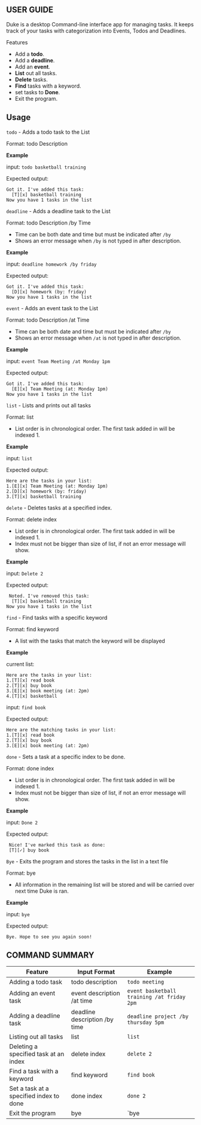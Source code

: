
## USER GUIDE
Duke is a desktop Command-line interface app for managing tasks. It keeps track of your tasks with categorization into Events, Todos and Deadlines.

Features
- Add a **todo**.
- Add a **deadline**.
- Add an **event**.
- **List** out all tasks.
- **Delete** tasks.
- **Find** tasks with a keyword.
- set tasks to **Done**.
- Exit the program.

## Usage

`todo` - Adds a todo task to the List

Format: todo Description

**Example**

input: `todo basketball training`

Expected output:
```
Got it. I've added this task:
  [T][x] basketball training
Now you have 1 tasks in the list
```
`deadline` - Adds a deadline task to the List

Format: todo Description /by Time
* Time can be both date and time but must be indicated after `/by`
* Shows an error message when `/by` is not typed in after description.


**Example**

input: `deadline homework /by friday`

Expected output:
```
Got it. I've added this task:
  [D][x] homework (by: friday)
Now you have 1 tasks in the list
```
`event` - Adds an event task to the List

Format: todo Description /at Time
* Time can be both date and time but must be indicated after `/by`
* Shows an error message when `/at` is not typed in after description.


**Example**

input: `event Team Meeting /at Monday 1pm`

Expected output:
```
Got it. I've added this task:
  [E][x] Team Meeting (at: Monday 1pm)
Now you have 1 tasks in the list
```
`list` - Lists and prints out all tasks

Format: list
* List order is in chronological order. The first task added in will be indexed 1.


**Example**

input: `list`

Expected output:
```
Here are the tasks in your list:
1.[E][x] Team Meeting (at: Monday 1pm)
2.[D][x] homework (by: friday)
3.[T][x] basketball training
```
`delete` - Deletes tasks at a specified index.

Format: delete index
* List order is in chronological order. The first task added in will be indexed 1.
* Index must not be bigger than size of list, if not an error message will show.

**Example**

input: `Delete 2`

Expected output:
```
 Noted. I've removed this task: 
  [T][x] basketball training
Now you have 1 tasks in the list
```
`find` - Find tasks with a specific keyword

Format: find keyword
* A list with the tasks that match the keyword will be displayed

**Example**

current list:
```
Here are the tasks in your list:
1.[T][x] read book
2.[T][x] buy book
3.[E][x] book meeting (at: 2pm)
4.[T][x] basketball
```

input: `find book`

Expected output:
```
Here are the matching tasks in your list:
1.[T][x] read book
2.[T][x] buy book
3.[E][x] book meeting (at: 2pm)

```

`done` - Sets a task at a specific index to be done.

Format: done index
* List order is in chronological order. The first task added in will be indexed 1.
* Index must not be bigger than size of list, if not an error message will show.

**Example**

input: `Done 2`

Expected output:
```
 Nice! I've marked this task as done:
 [T][✓] buy book
```
`Bye` - Exits the program and stores the tasks in the list in a text file

Format: bye
* All information in the remaining list will be stored and will be carried over next time Duke is ran.

**Example**

input: `bye`

Expected output:
```
Bye. Hope to see you again soon!
```

## COMMAND SUMMARY

Feature | Input Format | Example
------------ | ------------- | ----
Adding a todo task | todo description | `todo meeting`
Adding an event task | event description /at time | `event basketball training /at friday 2pm`
Adding a deadline task | deadline description /by time | `deadline project /by thursday 5pm`
Listing out all tasks | list | `list`
Deleting a specified task at an index | delete index | `delete 2`
Find a task with a keyword | find keyword | `find book`
Set a task at a specified index to done  | done index | `done 2`
Exit the program | bye | `bye
